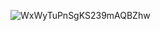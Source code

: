![WxWyTuPnSgKS239mAQBZhw](https://github.com/62arda/rtgfsdfvegtr/assets/133544192/12b2c766-cb82-4343-9441-63f3cb5e1457)
